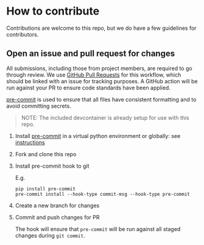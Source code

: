 # How to contribute

Contributions are welcome to this repo, but we do have a few guidelines for
contributors.

## Open an issue and pull request for changes

All submissions, including those from project members, are required to go through
review. We use [GitHub Pull Requests](https://help.github.com/articles/about-pull-requests/)
for this workflow, which should be linked with an issue for tracking purposes.
A GitHub action will be run against your PR to ensure code standards have been
applied.

[pre-commit] is used to ensure that all files have consistent formatting and to
avoid committing secrets.

> NOTE: The included devcontainer is already setup for use with this repo.

1. Install [pre-commit] in a virtual python environment or globally: see [instructions](https://pre-commit.com/#installation)
2. Fork and clone this repo
3. Install pre-commit hook to git

   E.g.

   ```shell
   pip install pre-commit
   pre-commit install --hook-type commit-msg --hook-type pre-commit
   ```

4. Create a new branch for changes
5. Commit and push changes for PR

   The hook will ensure that `pre-commit` will be run against all staged changes
   during `git commit`.

[pre-commit]: https://pre-commit.com/
